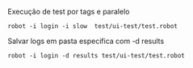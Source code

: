 Execução de test por tags e paralelo

```
robot -i login -i slow  test/ui-test/test.robot
```

Salvar logs em pasta especifica com -d results

```
robot -i login -d results test/ui-test/test.robot
```

